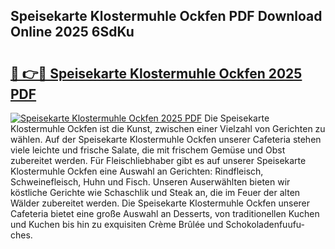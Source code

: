 ## Speisekarte Klostermuhle Ockfen PDF Download Online 2025 6SdKu

# <h2><a href="http://gcc7t67.nevu.top/?p=Speisekarte+Klostermuhle+Ockfen">🔗 👉🔴 Speisekarte Klostermuhle Ockfen 2025 PDF</a></h2>

[![Speisekarte Klostermuhle Ockfen 2025 PDF](https://i.imgur.com/dBaPXMq.png)](http://gcc7t67.nevu.top/?p=Speisekarte+Klostermuhle+Ockfen)
Die Speisekarte Klostermuhle Ockfen ist die Kunst, zwischen einer Vielzahl von Gerichten zu wählen. Auf der Speisekarte Klostermuhle Ockfen unserer Cafeteria stehen viele leichte und frische Salate, die mit frischem Gemüse und Obst zubereitet werden. Für Fleischliebhaber gibt es auf unserer Speisekarte Klostermuhle Ockfen eine Auswahl an Gerichten: Rindfleisch, Schweinefleisch, Huhn und Fisch. Unseren Auserwählten bieten wir köstliche Gerichte wie Schaschlik und Steak an, die im Feuer der alten Wälder zubereitet werden. Die Speisekarte Klostermuhle Ockfen unserer Cafeteria bietet eine große Auswahl an Desserts, von traditionellen Kuchen und Kuchen bis hin zu exquisiten Crème Brûlée und Schokoladenfuufu-ches.
